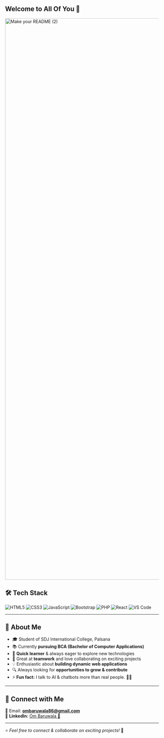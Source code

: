 ## Welcome to All Of You 🙏

<img width="1834" alt="Make your README (2)" src="https://github.com/user-attachments/assets/b4c94446-c3a1-4837-937f-1c851fa72392" />

## 🛠 Tech Stack

![HTML5](https://img.shields.io/badge/HTML5-E34F26?style=for-the-badge&logo=html5&logoColor=white)
![CSS3](https://img.shields.io/badge/CSS3-1572B6?style=for-the-badge&logo=css3&logoColor=white)
![JavaScript](https://img.shields.io/badge/JavaScript-F7DF1E?style=for-the-badge&logo=javascript&logoColor=black)
![Bootstrap](https://img.shields.io/badge/Bootstrap-7952B3?style=for-the-badge&logo=bootstrap&logoColor=white)
![PHP](https://img.shields.io/badge/PHP-777BB4?style=for-the-badge&logo=php&logoColor=white)
![React](https://img.shields.io/badge/React-61DAFB?style=for-the-badge&logo=react&logoColor=black)
![VS Code](https://img.shields.io/badge/VSCode-007ACC?style=for-the-badge&logo=visual-studio-code&logoColor=white)

---

## 📖 About Me

- 🎓 Student of SDJ International College, Palsana
- 📚 Currently **pursuing BCA (Bachelor of Computer Applications)**
- 🚀 **Quick learner** & always eager to explore new technologies
- 🤝 Great at **teamwork** and love collaborating on exciting projects
- 💡 Enthusiastic about **building dynamic web applications**
- 🔍 Always looking for **opportunities to grow & contribute**
- ⚡ **Fun fact:** I talk to AI & chatbots more than real people. 🤖💬

---

## 🔗 Connect with Me

📩 Email: **ombaruwala86@gmail.com**  
💼 **LinkedIn:** [Om Baruwala 💙](https://www.linkedin.com/in/om-baruwala-💙/)

---

⭐️ _Feel free to connect & collaborate on exciting projects!_ 🚀
